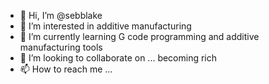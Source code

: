 - 👋 Hi, I’m @sebblake
- 👀 I’m interested in additive manufacturing
- 🌱 I’m currently learning G code programming and additive manufacturing tools
- 💞️ I’m looking to collaborate on ... becoming rich
- 📫 How to reach me ...

<!---
sebblake/sebblake is a ✨ special ✨ repository because its `README.md` (this file) appears on your GitHub profile.
You can click the Preview link to take a look at your changes.
--->
